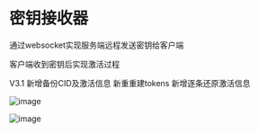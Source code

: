 # 密钥接收器

通过websocket实现服务端远程发送密钥给客户端

客户端收到密钥后实现激活过程

V3.1 新增备份CID及激活信息 新重重建tokens 新增逐条还原激活信息

![image](https://github.com/laomms/MSReceiver/blob/master/接收器.gif)   

![image](https://github.com/laomms/MSReceiver/blob/master/app.jpg)
